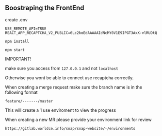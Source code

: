 ## Boostraping the FrontEnd


create .env 
```
USE_REMOTE_API=TRUE
REACT_APP_RECAPTCHA_V2_PUBLIC=6Lc2koEdAAAAAIdNcMY0V1E9IPGT3AxX-vlRUDtQ
```

`npm install`

`npm start`

IMPORTANT!

make sure you access from `127.0.0.1` and not `localhost`

Otherwise you wont be able to connect use recaptcha correctly.

When creating a merge request make sure the branch name is in the following format

`feature/-------/master`

This will create a 1 use enviroment to view the progress

When creating a new MR please provide your environment link for review

`https://gitlab.worldce.info/snap/snap-website/-/environments`
